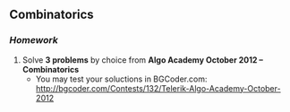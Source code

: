 ## Combinatorics
### _Homework_

1. Solve **3 problems** by choice from **Algo Academy October 2012 – Combinatorics**
    *   You may test your soluctions in BGCoder.com: http://bgcoder.com/Contests/132/Telerik-Algo-Academy-October-2012
